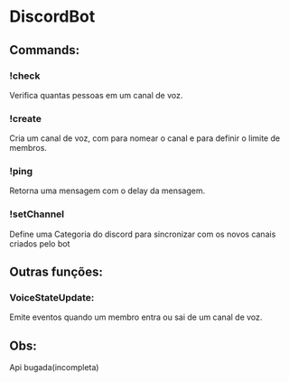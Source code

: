 # DiscordBot

## Commands:

### !check
Verifica quantas pessoas em um canal de voz.

### !create <nome> <n>
Cria um canal de voz, com <nome> para nomear o canal e <n> para definir o limite de membros.

### !ping
Retorna uma mensagem com o delay da mensagem.

### !setChannel <id-categoria>
Define uma Categoria do discord para sincronizar com os novos canais criados pelo bot

## Outras funções:

### VoiceStateUpdate:
Emite eventos quando um membro entra ou sai de um canal de voz.

## Obs:
Api bugada(incompleta)